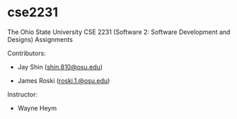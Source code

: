# cse2231
The Ohio State University CSE 2231 (Software 2: Software Development and Designs) Assignments

Contributors:


- Jay Shin (shin.810@osu.edu)


- James Roski (roski.1.@osu.edu)


Instructor:

- Wayne Heym